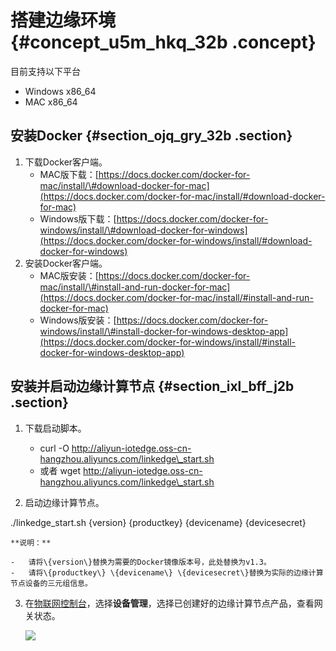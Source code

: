 # 搭建边缘环境 {#concept_u5m_hkq_32b .concept}

目前支持以下平台
- Windows x86_64
- MAC x86_64

## 安装Docker {#section_ojq_gry_32b .section}

1.  下载Docker客户端。
    -   MAC版下载：[https://docs.docker.com/docker-for-mac/install/\#download-docker-for-mac](https://docs.docker.com/docker-for-mac/install/#download-docker-for-mac)
    -   Windows版下载：[https://docs.docker.com/docker-for-windows/install/\#download-docker-for-windows](https://docs.docker.com/docker-for-windows/install/#download-docker-for-windows)
2.  安装Docker客户端。
    -   MAC版安装：[https://docs.docker.com/docker-for-mac/install/\#install-and-run-docker-for-mac](https://docs.docker.com/docker-for-mac/install/#install-and-run-docker-for-mac)
    -   Windows版安装：[https://docs.docker.com/docker-for-windows/install/\#install-docker-for-windows-desktop-app](https://docs.docker.com/docker-for-windows/install/#install-docker-for-windows-desktop-app)

## 安装并启动边缘计算节点 {#section_ixl_bff_j2b .section}

1.  下载启动脚本。

    - curl -O http://aliyun-iotedge.oss-cn-hangzhou.aliyuncs.com/linkedge\_start.sh
    - 或者 wget http://aliyun-iotedge.oss-cn-hangzhou.aliyuncs.com/linkedge\_start.sh
2.  启动边缘计算节点。

  ./linkedge\_start.sh    \{version\}    \{productkey\}    \{devicename\}    \{devicesecret\}


    **说明：** 

    -   请将\{version\}替换为需要的Docker镜像版本号，此处替换为v1.3。
    -   请将\{productkey\} \{devicename\} \{devicesecret\}替换为实际的边缘计算节点设备的三元组信息。
3.  在[物联网控制台](http://iot.console.aliyun.com/)，选择**设备管理**，选择已创建好的边缘计算节点产品，查看网关状态。

    ![](http://static-aliyun-doc.oss-cn-hangzhou.aliyuncs.com/assets/img/15286/6743_zh-CN.png)


